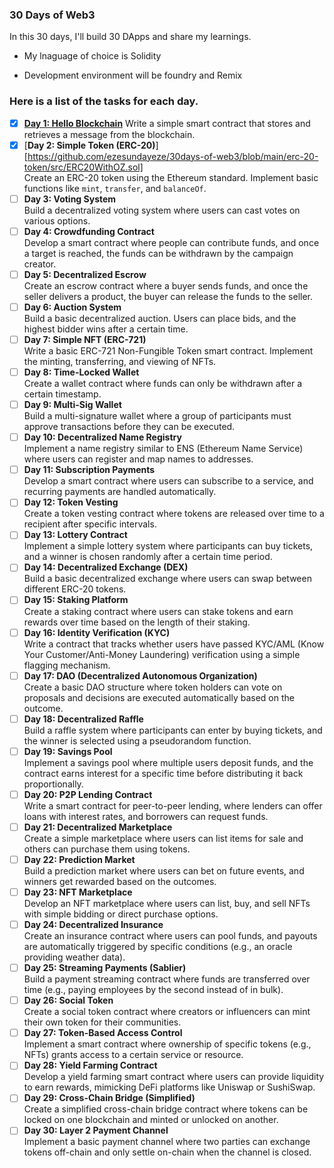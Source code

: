 ### 30 Days of Web3

In this 30 days, I'll build 30 DApps and share my learnings.

- My lnaguage of choice is Solidity

- Development environment will be foundry and Remix

### Here is a list of the tasks for each day.

- [x] [**Day 1: Hello Blockchain**](https://github.com/ezesundayeze/30days-of-web3/tree/main/hello-world)
      Write a simple smart contract that stores and retrieves a message from the blockchain.
- [x] [**Day 2: Simple Token (ERC-20)**][https://github.com/ezesundayeze/30days-of-web3/blob/main/erc-20-token/src/ERC20WithOZ.sol]  
       Create an ERC-20 token using the Ethereum standard. Implement basic functions like `mint`, `transfer`, and `balanceOf`.
- [ ] **Day 3: Voting System**  
       Build a decentralized voting system where users can cast votes on various options.
- [ ] **Day 4: Crowdfunding Contract**  
       Develop a smart contract where people can contribute funds, and once a target is reached, the funds can be withdrawn by the campaign creator.
- [ ] **Day 5: Decentralized Escrow**  
       Create an escrow contract where a buyer sends funds, and once the seller delivers a product, the buyer can release the funds to the seller.
- [ ] **Day 6: Auction System**  
       Build a basic decentralized auction. Users can place bids, and the highest bidder wins after a certain time.
- [ ] **Day 7: Simple NFT (ERC-721)**  
       Write a basic ERC-721 Non-Fungible Token smart contract. Implement the minting, transferring, and viewing of NFTs.
- [ ] **Day 8: Time-Locked Wallet**  
       Create a wallet contract where funds can only be withdrawn after a certain timestamp.
- [ ] **Day 9: Multi-Sig Wallet**  
       Build a multi-signature wallet where a group of participants must approve transactions before they can be executed.
- [ ] **Day 10: Decentralized Name Registry**  
       Implement a name registry similar to ENS (Ethereum Name Service) where users can register and map names to addresses.
- [ ] **Day 11: Subscription Payments**  
       Develop a smart contract where users can subscribe to a service, and recurring payments are handled automatically.
- [ ] **Day 12: Token Vesting**  
       Create a token vesting contract where tokens are released over time to a recipient after specific intervals.
- [ ] **Day 13: Lottery Contract**  
       Implement a simple lottery system where participants can buy tickets, and a winner is chosen randomly after a certain time period.
- [ ] **Day 14: Decentralized Exchange (DEX)**  
       Build a basic decentralized exchange where users can swap between different ERC-20 tokens.
- [ ] **Day 15: Staking Platform**  
       Create a staking contract where users can stake tokens and earn rewards over time based on the length of their staking.
- [ ] **Day 16: Identity Verification (KYC)**  
       Write a contract that tracks whether users have passed KYC/AML (Know Your Customer/Anti-Money Laundering) verification using a simple flagging mechanism.
- [ ] **Day 17: DAO (Decentralized Autonomous Organization)**  
       Create a basic DAO structure where token holders can vote on proposals and decisions are executed automatically based on the outcome.
- [ ] **Day 18: Decentralized Raffle**  
       Build a raffle system where participants can enter by buying tickets, and the winner is selected using a pseudorandom function.
- [ ] **Day 19: Savings Pool**  
       Implement a savings pool where multiple users deposit funds, and the contract earns interest for a specific time before distributing it back proportionally.
- [ ] **Day 20: P2P Lending Contract**  
       Write a smart contract for peer-to-peer lending, where lenders can offer loans with interest rates, and borrowers can request funds.
- [ ] **Day 21: Decentralized Marketplace**  
       Create a simple marketplace where users can list items for sale and others can purchase them using tokens.
- [ ] **Day 22: Prediction Market**  
       Build a prediction market where users can bet on future events, and winners get rewarded based on the outcomes.
- [ ] **Day 23: NFT Marketplace**  
       Develop an NFT marketplace where users can list, buy, and sell NFTs with simple bidding or direct purchase options.
- [ ] **Day 24: Decentralized Insurance**  
       Create an insurance contract where users can pool funds, and payouts are automatically triggered by specific conditions (e.g., an oracle providing weather data).
- [ ] **Day 25: Streaming Payments (Sablier)**  
       Build a payment streaming contract where funds are transferred over time (e.g., paying employees by the second instead of in bulk).
- [ ] **Day 26: Social Token**  
       Create a social token contract where creators or influencers can mint their own token for their communities.
- [ ] **Day 27: Token-Based Access Control**  
       Implement a smart contract where ownership of specific tokens (e.g., NFTs) grants access to a certain service or resource.
- [ ] **Day 28: Yield Farming Contract**  
       Develop a yield farming smart contract where users can provide liquidity to earn rewards, mimicking DeFi platforms like Uniswap or SushiSwap.
- [ ] **Day 29: Cross-Chain Bridge (Simplified)**  
       Create a simplified cross-chain bridge contract where tokens can be locked on one blockchain and minted or unlocked on another.
- [ ] **Day 30: Layer 2 Payment Channel**  
       Implement a basic payment channel where two parties can exchange tokens off-chain and only settle on-chain when the channel is closed.
